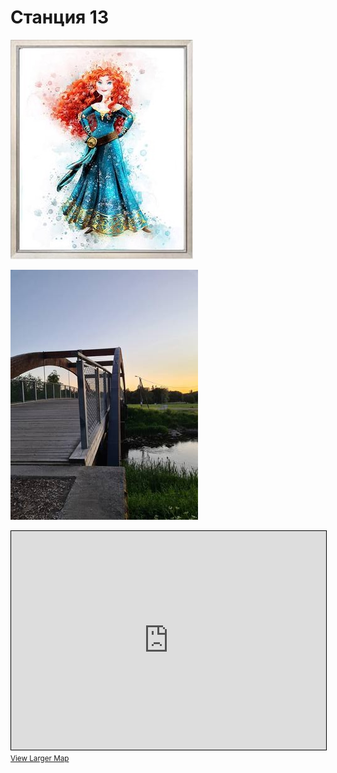 <script>if (!document.cookie.split('; ').find(row => row.startsWith('questStarted'))) { window.location.href = "404" }</script>

# Станция 13

![Stage 13](img/13.jpg)

![Path 13](path/13.jpg)

<iframe width="100%" height="350" frameborder="0" scrolling="no" marginheight="0" marginwidth="0" src="https://www.openstreetmap.org/export/embed.html?bbox=24.854612052440647%2C59.46041552101885%2C24.856779277324677%2C59.46137091466014&amp;layer=mapnik&amp;marker=59.46089322121489%2C24.85569566488266" style="border: 1px solid black"></iframe><br/><small><a href="https://www.openstreetmap.org/?mlat=59.46089&amp;mlon=24.85570#map=19/59.46089/24.85570&amp;layers=N">View Larger Map</a></small>